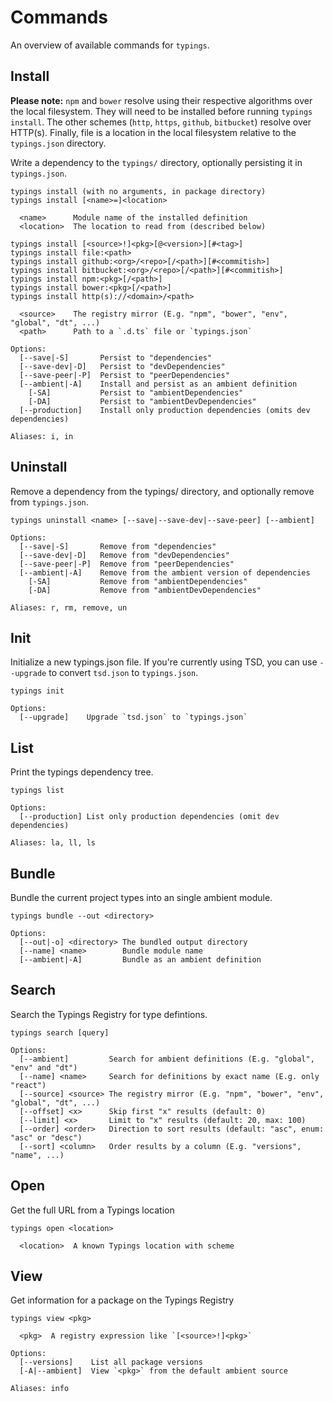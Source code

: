 # Commands

An overview of available commands for `typings`.

## Install

**Please note:** `npm` and `bower` resolve using their respective algorithms over the local filesystem. They will need to be installed before running `typings install`. The other schemes (`http`, `https`, `github`, `bitbucket`) resolve over HTTP(s). Finally, file is a location in the local filesystem relative to the `typings.json` directory.

Write a dependency to the `typings/` directory, optionally persisting it in `typings.json`.

```
typings install (with no arguments, in package directory)
typings install [<name>=]<location>

  <name>      Module name of the installed definition
  <location>  The location to read from (described below)

typings install [<source>!]<pkg>[@<version>][#<tag>]
typings install file:<path>
typings install github:<org>/<repo>[/<path>][#<commitish>]
typings install bitbucket:<org>/<repo>[/<path>][#<commitish>]
typings install npm:<pkg>[/<path>]
typings install bower:<pkg>[/<path>]
typings install http(s)://<domain>/<path>

  <source>    The registry mirror (E.g. "npm", "bower", "env", "global", "dt", ...)
  <path>      Path to a `.d.ts` file or `typings.json`

Options:
  [--save|-S]       Persist to "dependencies"
  [--save-dev|-D]   Persist to "devDependencies"
  [--save-peer|-P]  Persist to "peerDependencies"
  [--ambient|-A]    Install and persist as an ambient definition
    [-SA]           Persist to "ambientDependencies"
    [-DA]           Persist to "ambientDevDependencies"
  [--production]    Install only production dependencies (omits dev dependencies)

Aliases: i, in
```

## Uninstall

Remove a dependency from the typings/ directory, and optionally remove from `typings.json`.

```
typings uninstall <name> [--save|--save-dev|--save-peer] [--ambient]

Options:
  [--save|-S]       Remove from "dependencies"
  [--save-dev|-D]   Remove from "devDependencies"
  [--save-peer|-P]  Remove from "peerDependencies"
  [--ambient|-A]    Remove from the ambient version of dependencies
    [-SA]           Remove from "ambientDependencies"
    [-DA]           Remove from "ambientDevDependencies"

Aliases: r, rm, remove, un
```

## Init

Initialize a new typings.json file. If you're currently using TSD, you can use `--upgrade` to convert `tsd.json` to `typings.json`.

```
typings init

Options:
  [--upgrade]    Upgrade `tsd.json` to `typings.json`
```

## List

Print the typings dependency tree.

```
typings list

Options:
  [--production] List only production dependencies (omit dev dependencies)

Aliases: la, ll, ls
```

## Bundle

Bundle the current project types into an single ambient module.

```
typings bundle --out <directory>

Options:
  [--out|-o] <directory> The bundled output directory
  [--name] <name>        Bundle module name
  [--ambient|-A]         Bundle as an ambient definition
```

## Search

Search the Typings Registry for type defintions.

```
typings search [query]

Options:
  [--ambient]         Search for ambient definitions (E.g. "global", "env" and "dt")
  [--name] <name>     Search for definitions by exact name (E.g. only "react")
  [--source] <source> The registry mirror (E.g. "npm", "bower", "env", "global", "dt", ...)
  [--offset] <x>      Skip first "x" results (default: 0)
  [--limit] <x>       Limit to "x" results (default: 20, max: 100)
  [--order] <order>   Direction to sort results (default: "asc", enum: "asc" or "desc")
  [--sort] <column>   Order results by a column (E.g. "versions", "name", ...)
```

## Open

Get the full URL from a Typings location

```
typings open <location>

  <location>  A known Typings location with scheme
```

## View

Get information for a package on the Typings Registry

```
typings view <pkg>

  <pkg>  A registry expression like `[<source>!]<pkg>`

Options:
  [--versions]    List all package versions
  [-A|--ambient]  View `<pkg>` from the default ambient source

Aliases: info
```
